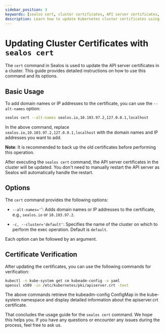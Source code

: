 ```yaml
---
sidebar_position: 3
keywords: [sealos cert, cluster certificates, API server certificates, Kubernetes certificates, certificate management, alt-names, certificate verification, kubeadm-config, apiserver.crt]
description: Learn how to update Kubernetes cluster certificates using the sealos cert command. Discover options for adding domain names and IP addresses, and verify your updates easily.
---
```


# Updating Cluster Certificates with `sealos cert`

The `cert` command in Sealos is used to update the API server certificates in a cluster. This guide provides detailed
instructions on how to use this command and its options.

## Basic Usage

To add domain names or IP addresses to the certificate, you can use the `--alt-names` option:

```bash
sealos cert --alt-names sealos.io,10.103.97.2,127.0.0.1,localhost
```

In the above command, replace `sealos.io,10.103.97.2,127.0.0.1,localhost` with the domain names and IP addresses you
want to add.

**Note**: It is recommended to back up the old certificates before performing this operation.

After executing the `sealos cert` command, the API server certificates in the cluster will be updated. You don't need to
manually restart the API server as Sealos will automatically handle the restart.

## Options

The `cert` command provides the following options:

- `--alt-names='`': Adds domain names or IP addresses to the certificate, e.g., `sealos.io` or `10.103.97.2`.

- `-c, --cluster='default'`: Specifies the name of the cluster on which to perform the exec operation. Default is
  `default`.

Each option can be followed by an argument.

## Certificate Verification

After updating the certificates, you can use the following commands for verification:

```bash
kubectl -n kube-system get cm kubeadm-config -o yaml
openssl x509 -in /etc/kubernetes/pki/apiserver.crt -text
```

The above commands retrieve the kubeadm-config ConfigMap in the kube-system namespace and display detailed information
about the apiserver.crt certificate.

That concludes the usage guide for the `sealos cert` command. We hope this helps you. If you have any questions or
encounter any issues during the process, feel free to ask us.
